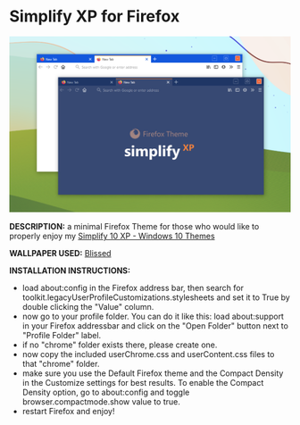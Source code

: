 # Simplify XP for Firefox

![Header](simplify_xp_for_firefox_preview.png "Simplify XP for Firefox")

**DESCRIPTION:** a minimal Firefox Theme for those who would like to properly enjoy my [Simplify 10 XP - Windows 10 Themes](https://gumroad.com/l/wRlqw)

**WALLPAPER USED:** [Blissed](https://gumroad.com/l/FQWog)

**INSTALLATION INSTRUCTIONS:**

- load about:config in the Firefox address bar, then search for toolkit.legacyUserProfileCustomizations.stylesheets and set it to True by double clicking the "Value" column.
- now go to your profile folder. You can do it like this: load about:support in your Firefox addressbar and click on the "Open Folder" button next to "Profile Folder" label.
- if no "chrome" folder exists there, please create one.
- now copy the included userChrome.css and userContent.css files to that "chrome" folder.
- make sure you use the Default Firefox theme and the Compact Density in the Customize settings for best results. To enable the Compact Density option, go to about:config and toggle browser.compactmode.show value to true.
- restart Firefox and enjoy!
